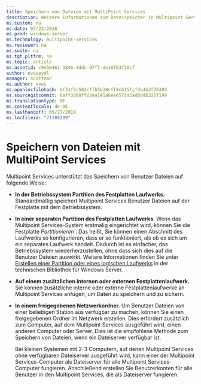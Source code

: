 ```yaml
---
title: Speichern von Dateien mit MultiPoint Services
description: Weitere Informationen zum Dateispeicher in Multipoint Services
ms.custom: na
ms.date: 07/22/2016
ms.prod: windows-server
ms.technology: multipoint-services
ms.reviewer: na
ms.suite: na
ms.tgt_pltfrm: na
ms.topic: article
ms.assetid: c9eb0461-3846-4ddc-97ff-de10f03f30cf
author: evaseydl
manager: scottman
ms.author: evas
ms.openlocfilehash: bf31f5c582cffb5b38cff8cb15fcfdb4b3f76386
ms.sourcegitcommit: 6aff3d88ff22ea141a6ea6572a5ad8dd6321f199
ms.translationtype: MT
ms.contentlocale: de-DE
ms.lasthandoff: 09/27/2019
ms.locfileid: "71389299"
---
```

# <a name="storing-files-with-multipoint-services"></a>Speichern von Dateien mit MultiPoint Services
Multipoint Services unterstützt das Speichern von Benutzer Dateien auf folgende Weise:  
  
-   **In der Betriebssystem Partition des Festplatten Laufwerks.** Standardmäßig speichert Multipoint Services Benutzer Dateien auf der Festplatte mit dem Betriebssystem.  
  
-   **In einer separaten Partition des Festplatten Laufwerks.** Wenn das Multipoint Services-System erstmalig eingerichtet wird, können Sie die Festplatte *Partitionieren* . Das heißt, Sie können einen Abschnitt des Laufwerks so konfigurieren, dass er so funktioniert, als ob es sich um ein separates Laufwerk handelt. Dadurch ist es einfacher, das Betriebssystem wiederherzustellen, ohne dass sich dies auf die Benutzer Dateien auswirkt. Weitere Informationen finden Sie unter [Erstellen einer Partition oder eines logischen Laufwerks](https://go.microsoft.com/fwlink/?LinkId=182618) in der technischen Bibliothek für Windows Server.  
  
-   **Auf einem zusätzlichen internen oder externen Festplattenlaufwerk.** Sie können zusätzliche interne oder externe Festplattenlaufwerke an Multipoint Services anfügen, um Daten zu speichern und zu sichern.  
  
-   **In einem freigegebenen Netzwerkordner.** Um Benutzer Dateien von einer beliebigen Station aus verfügbar zu machen, können Sie einen freigegebenen Ordner im Netzwerk erstellen. Dies erfordert zusätzlich zum Computer, auf dem Multipoint Services ausgeführt wird, einen anderen Computer oder Server. Dies ist die empfohlene Methode zum Speichern von Dateien, wenn ein Dateiserver verfügbar ist.  
  
    Bei kleinen Systemen mit 2-3 Computern, auf denen Multipoint Services ohne verfügbaren Dateiserver ausgeführt wird, kann einer der Multipoint Services-Computer als Dateiserver für alle Multipoint Services-Computer fungieren. Anschließend erstellen Sie Benutzerkonten für alle Benutzer in den Multipoint Services, die als Dateiserver fungieren.  
  
